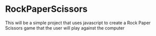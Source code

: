 # RockPaperScissors
This will be a simple project that uses javascript to create a Rock Paper Scissors game that the user will play against the computer
